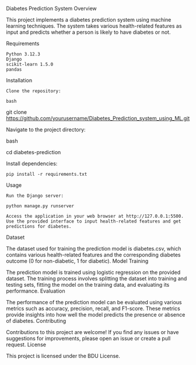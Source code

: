 Diabetes Prediction System
Overview

This project implements a diabetes prediction system using machine learning techniques. The system takes various health-related features as input and predicts whether a person is likely to have diabetes or not.

Requirements

    Python 3.12.3
    Django
    scikit-learn 1.5.0
    pandas

Installation

    Clone the repository:

    bash

git clone https://github.com/yourusername/Diabetes_Prediction_system_using_ML.git

Navigate to the project directory:

bash

cd diabetes-prediction

Install dependencies:

    pip install -r requirements.txt

Usage

    Run the Django server:

    python manage.py runserver

    Access the application in your web browser at http://127.0.0.1:5500.
    Use the provided interface to input health-related features and get predictions for diabetes.

Dataset

The dataset used for training the prediction model is diabetes.csv, which contains various health-related features and the corresponding diabetes outcome (0 for non-diabetic, 1 for diabetic).
Model Training

The prediction model is trained using logistic regression on the provided dataset. The training process involves splitting the dataset into training and testing sets, fitting the model on the training data, and evaluating its performance.
Evaluation

The performance of the prediction model can be evaluated using various metrics such as accuracy, precision, recall, and F1-score. These metrics provide insights into how well the model predicts the presence or absence of diabetes.
Contributing

Contributions to this project are welcome! If you find any issues or have suggestions for improvements, please open an issue or create a pull request.
License

This project is licensed under the BDU License.
